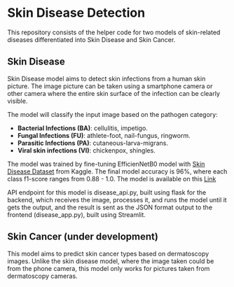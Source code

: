 # Skin Disease Detection
This repository consists of the helper code for two models of skin-related diseases differentiated into Skin Disease and Skin Cancer.

## Skin Disease
Skin Disease model aims to detect skin infections from a human skin picture. The image picture can be taken using a smartphone camera or other camera where the entire skin surface of the infection can be clearly visible. 

The model will classify the input image based on the pathogen category:
- **Bacterial Infections (BA)**: cellulitis, impetigo.
- **Fungal Infections (FU)**: athlete-foot, nail-fungus, ringworm.
- **Parasitic Infections (PA)**: cutaneous-larva-migrans.
- **Viral skin infections (VI)**: chickenpox, shingles. 

The model was trained by fine-tuning EfficienNetB0 model with [Skin Disease Dataset](https://www.kaggle.com/datasets/subirbiswas19/skin-disease-dataset) from Kaggle. The final model accuracy is 96%, where each class f1-score ranges from 0.88 - 1.0. The model is available on this [Link](https://drive.google.com/file/d/1--kRS_2wGzAT_lKJFwtvk9bbZqOSPv3j/view?usp=drive_link)

API endpoint for this model is disease_api.py, built using flask for the backend, which receives the image, processes it, and runs the model until it gets the output, and the result is sent as the JSON format output to the frontend (disease_app.py), built using Streamlit.

## Skin Cancer (under development)
This model aims to predict skin cancer types based on dermatoscopy images. Unlike the skin disease model, where the image taken could be from the phone camera, this model only works for pictures taken from dermatoscopy cameras. 





